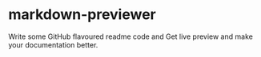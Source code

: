 # markdown-previewer
Write some GitHub flavoured readme code and Get live preview and make your documentation better.
